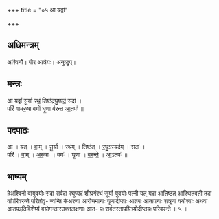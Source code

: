 +++
title = "०५ आ यद्वां"

+++
## अधिमन्त्रम्
अश्विनौ। पौर आत्रेयः। अनुष्टुप्।

## मन्त्रः
आ यद्वां॑ सू॒र्या रथं॒ तिष्ठ॑द्रघु॒ष्यदं॒ सदा॑ ।  
परि॑ वामरु॒षा वयो॑ घृ॒णा व॑रन्त आ॒तपः॑ ॥

## पदपाठः
आ । यत् । वा॒म् । सू॒र्या । रथ॑म् । तिष्ठ॑त् । र॒घु॒ऽस्यद॑म् । सदा॑ ।  
परि॑ । वा॒म् । अ॒रु॒षाः । वयः॑ । घृ॒णा । व॒र॒न्ते॒ । आ॒ऽतपः॑ ॥

## भाष्यम्
हेअश्विनौ वांयुवयोः सदा सर्वदा रघुष्यदं शीघ्रगंरथं सूर्या युवयोः पत्नी यत् यदा आतिष्ठत् आस्थितवती तदा वांपरिवरन्ते परितोवृ- ण्वन्ति केअरुषा आरोचमानाः घृणादीप्ताः आतपः आतापनाः शत्रूणां वयोश्वाः अथवा आतपइतिविशेष्यं वयोगन्तारउक्तलक्षणाः आत- पः सर्वतस्तापयित्र्योदीप्तयः परिवरन्ते ॥ ५ ॥